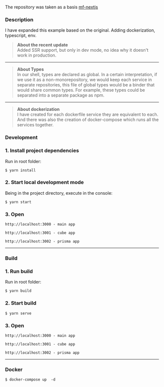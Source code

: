 
The repository was taken as a basis [mf-nextjs](https://github.com/schalela/mf-nextjs "mf-nextjs")


### Description 
I have expanded this example based on the original. 
Adding dockerization, typescript, env.

> **About the recent update**   
Added SSR support, but only in dev mode, 
no idea why it doesn't work in production.

------------

> **About Types**   
In our shell, types are declared as global. In a certain interpretation, if we use it as a non-monorepository, we would keep each service in separate repositories, this file of global types would be a binder that would share common types. For example, these types could be separated into a separate package as npm.

------------


> **About dockerization**    
I have created for each dockerfile service they are equivalent to each. And there was also the creation of docker-compose which runs all the services together.

### Development
### 1. Install project dependencies

Run in root folder:

`$ yarn install `

### 2. Start local development mode

Being in the project directory, execute in the console:

`$ yarn start `

### 3.  Open
`http://localhost:3000 - main app`

`http://localhost:3001 - cube app`

`http://localhost:3002 - prisma app`


------------

### Build
### 1. Run build
Run in root folder:

`$ yarn build `

### 2. Start build

`$ yarn serve `

### 3.  Open
`http://localhost:3000 - main app`

`http://localhost:3001 - cube app`

`http://localhost:3002 - prisma app`

------------
### Docker
`$ docker-compose up  -d `

